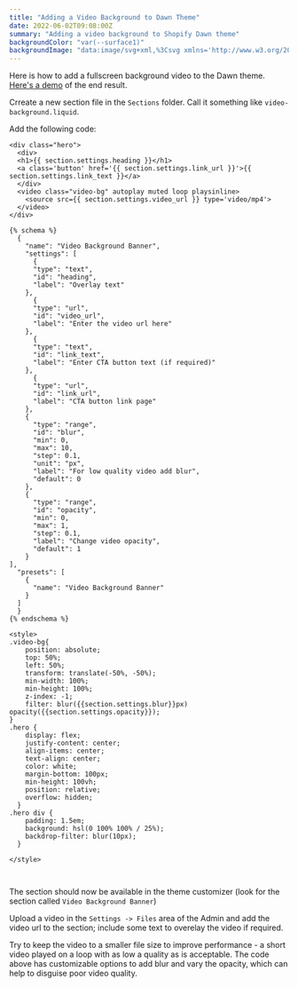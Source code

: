```yaml
---
title: "Adding a Video Background to Dawn Theme"
date: 2022-06-02T09:08:00Z
summary: "Adding a video background to Shopify Dawn theme"
backgroundColor: "var(--surface1)"
backgroundImage: "data:image/svg+xml,%3Csvg xmlns='http://www.w3.org/2000/svg' width='4' height='4' viewBox='0 0 4 4'%3E%3Cpath fill='%23ffc078' fill-opacity='1' d='M1 3h1v1H1V3zm2-2h1v1H3V1z'%3E%3C/path%3E%3C/svg%3E"
---
```


Here is how to add a fullscreen background video to the Dawn theme. [Here's a demo](https://sunny-day-umbrellas.myshopify.com/) of the end result.

Crreate a new section file in the `Sections` folder. Call it something like `video-background.liquid`.

Add the following code:

```
<div class="hero">
  <div>
  <h1>{{ section.settings.heading }}</h1>
  <a class='button' href='{{ section.settings.link_url }}'>{{ section.settings.link_text }}</a>
  </div>
  <video class="video-bg" autoplay muted loop playsinline>
  	<source src={{ section.settings.video_url }} type='video/mp4'>
  </video>
</div>

{% schema %}
  {
    "name": "Video Background Banner",
    "settings": [
      {
      "type": "text",
      "id": "heading",
      "label": "Overlay text"
    },
      {
      "type": "url",
      "id": "video_url",
      "label": "Enter the video url here"
    },
      {
      "type": "text",
      "id": "link_text",
      "label": "Enter CTA button text (if required)"
    },
      {
      "type": "url",
      "id": "link_url",
      "label": "CTA button link page"
    },
    {
      "type": "range",
      "id": "blur",
      "min": 0,
      "max": 10,
      "step": 0.1,
      "unit": "px",
      "label": "For low quality video add blur",
      "default": 0
    },
    {
      "type": "range",
      "id": "opacity",
      "min": 0,
      "max": 1,
      "step": 0.1,
      "label": "Change video opacity",
      "default": 1
    }
],
  "presets": [
    {
      "name": "Video Background Banner"
    }
  ]
  }
{% endschema %}

<style>
.video-bg{
    position: absolute;
    top: 50%;
    left: 50%;
    transform: translate(-50%, -50%);
    min-width: 100%;
    min-height: 100%;
    z-index: -1;
    filter: blur({{section.settings.blur}}px) opacity({{section.settings.opacity}});
}
.hero {
    display: flex;
    justify-content: center;
    align-items: center;
    text-align: center;
    color: white;
    margin-bottom: 100px;
    min-height: 100vh;
    position: relative;
    overflow: hidden;
  }
.hero div {
    padding: 1.5em;
    background: hsl(0 100% 100% / 25%);
    backdrop-filter: blur(10px);
  }

</style>



```

The section should now be available in the theme customizer (look for the section called `Video Background Banner`)

Upload a video in the `Settings -> Files` area of the Admin and add the video url to the section; include some text to overelay the video if required.

Try to keep the video to a smaller file size to improve performance - a short video played on a loop with as low a quality as is acceptable. The code above has customizable options to add blur and vary the opacity, which can help to disguise poor video quality.
